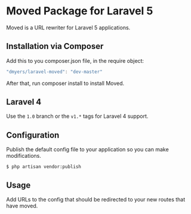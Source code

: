 # Moved Package for Laravel 5

Moved is a URL rewriter for Laravel 5 applications.

## Installation via Composer

Add this to you composer.json file, in the require object:

```javascript
"dmyers/laravel-moved": "dev-master"
```

After that, run composer install to install Moved.

## Laravel 4

Use the `1.0` branch or the `v1.*` tags for Laravel 4 support.

## Configuration

Publish the default config file to your application so you can make modifications.

```console
$ php artisan vendor:publish
```

## Usage

Add URLs to the config that should be redirected to your new routes that have moved.
